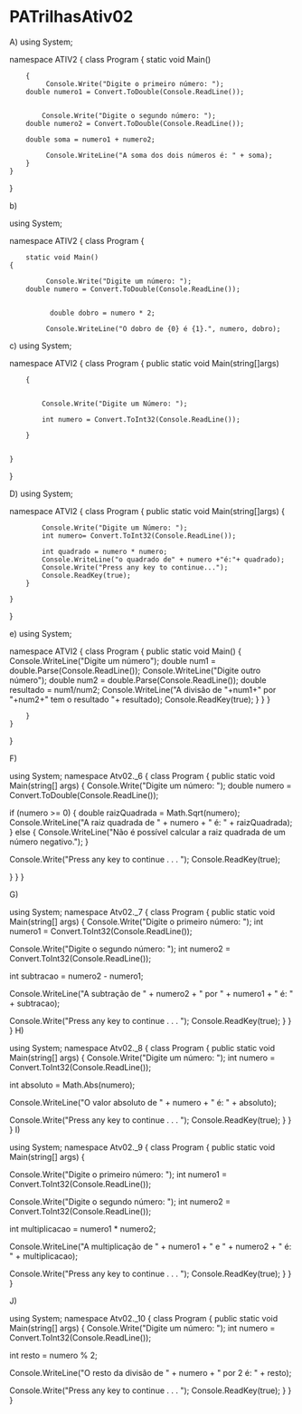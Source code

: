 # PATrilhasAtiv02


A)
using System;

namespace ATIV2
{
	class Program
	{
		static void Main()

		{
			 Console.Write("Digite o primeiro número: ");
        double numero1 = Convert.ToDouble(Console.ReadLine());

			
			Console.Write("Digite o segundo número: ");
        double numero2 = Convert.ToDouble(Console.ReadLine());
        
        double soma = numero1 + numero2;
			
			 Console.WriteLine("A soma dos dois números é: " + soma);
		}
	}
}



b)

using System;

namespace ATIV2
{
	class Program
	{
		
		static void Main()
    {

			 Console.Write("Digite um número: ");
        double numero = Convert.ToDouble(Console.ReadLine());
        

			  double dobro = numero * 2;

			 Console.WriteLine("O dobro de {0} é {1}.", numero, dobro);



c)
using System;

namespace ATVI2
{
	class Program
	{
		public static void Main(string[]args)
		
		{
	

			Console.Write("Digite um Número: ");
						
			int numero = Convert.ToInt32(Console.ReadLine());
			
		}
		
		
	}
}






D)
using System;

namespace ATVI2
{
	class Program
	{
		public static void Main(string[]args)
		{
	

			Console.Write("Digite um Número: ");
			int numero= Convert.ToInt32(Console.ReadLine());
	
			int quadrado = numero * numero;
			Console.WriteLine("o quadrado de" + numero +"é:"+ quadrado);
			Console.Write("Press any key to continue...");
			Console.ReadKey(true);
		}
		
	}

}













e)
    using System;

namespace ATVI2
{
	class Program
	{
		public static void Main()
		{
			Console.WriteLine("Digite um número");
			double num1 = double.Parse(Console.ReadLine());
			Console.WriteLine("Digite outro número");
			double num2 = double.Parse(Console.ReadLine());
			double resultado = num1/num2;
            Console.WriteLine("A divisão de "+num1+" por "+num2+" tem o resultado "+ resultado);
            Console.ReadKey(true);
		}
	}
}

			
		}
	}
}



F)



using System;
namespace Atv02._6
{
class Program
{
public static void Main(string[] args)
{
Console.Write("Digite um número: ");
double numero = Convert.ToDouble(Console.ReadLine());

if (numero >= 0)
{
double raizQuadrada = Math.Sqrt(numero);
Console.WriteLine("A raiz quadrada de " + numero + " é: " +
raizQuadrada);
}
else
{
Console.WriteLine("Não é possível calcular a raiz quadrada de um
número negativo.");
}

Console.Write("Press any key to continue . . . ");
Console.ReadKey(true);

}
}
}



G)


using System;
namespace Atv02._7
{
class Program
{
public static void Main(string[] args)
{
Console.Write("Digite o primeiro número: ");
int numero1 = Convert.ToInt32(Console.ReadLine());

Console.Write("Digite o segundo número: ");
int numero2 = Convert.ToInt32(Console.ReadLine());

int subtracao = numero2 - numero1;

Console.WriteLine("A subtração de " + numero2 + " por " + numero1 + "
é: " + subtracao);

Console.Write("Press any key to continue . . . ");
Console.ReadKey(true);
}
}
}
H)



using System;
namespace Atv02._8
{
class Program
{
public static void Main(string[] args)
{
Console.Write("Digite um número: ");
int numero = Convert.ToInt32(Console.ReadLine());

int absoluto = Math.Abs(numero);

Console.WriteLine("O valor absoluto de " + numero + " é: " + absoluto);

Console.Write("Press any key to continue . . . ");
Console.ReadKey(true);
}
}
}
I)


using System;
namespace Atv02._9
{
class Program
{
public static void Main(string[] args)
{

Console.Write("Digite o primeiro número: ");
int numero1 = Convert.ToInt32(Console.ReadLine());

Console.Write("Digite o segundo número: ");
int numero2 = Convert.ToInt32(Console.ReadLine());

int multiplicacao = numero1 * numero2;

Console.WriteLine("A multiplicação de " + numero1 + " e " + numero2 +
" é: " + multiplicacao);

Console.Write("Press any key to continue . . . ");
Console.ReadKey(true);
}
}
}

J)

using System;
namespace Atv02._10
{
class Program
{
public static void Main(string[] args)
{
Console.Write("Digite um número: ");
int numero = Convert.ToInt32(Console.ReadLine());

int resto = numero % 2;

Console.WriteLine("O resto da divisão de " + numero + " por 2 é: " +
resto);

Console.Write("Press any key to continue . . . ");
Console.ReadKey(true);
}
}
}




